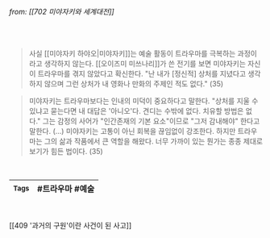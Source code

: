 
###### from: [[702 미야자키와 세계대전]]

<br/>

>사실 [[미야자키 하야오|미야자키]]는 예술 활동이 트라우마를 극복하는 과정이라고 생각하지 않는다. [[오이즈미 미쓰나리]]가 쓴 전기를 보면 미야자키는 자신이 트라우마를 겪지 않았다고 확신한다. "난 내가 [정신적] 상처를 지녔다고 생각하지 않으며 그런 상처가 내 영화나 만화의 주제인 적도 없다." (35)

>미야자키는 트라우마보다는 인내의 미덕이 중요하다고 말한다. "상처를 지울 수 있냐고 묻는다면 내 대답은 '아니오'다. 견디는 수밖에 없다. 치유할 방법은 없다." 그는 감정의 사어가 "인간존재의 기본 요소"이므로 "그저 감내해야" 한다고 말한다. (...) 미야자키는 고통이 아닌 회복을 끊임없이 강조한다. 하지만 트라우마는 그의 삶과 작품에서 큰 역할을 해왔다. 너무 가까이 있는 뭔가는 종종 제대로 보기가 힘든 법이다. (35)

<br/>

| <small> Tags </small> | #트라우마 #예술  |
| --- | --- |

<br/>

[[409 '과거의 구원'이란 사건이 된 사고]]